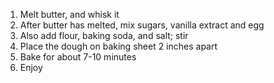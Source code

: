 1) Melt butter, and whisk it
2) After butter has melted, mix sugars, vanilla extract and egg
3) Also add flour, baking soda, and salt; stir
4) Place the dough on baking sheet 2 inches apart
5) Bake for about 7-10 minutes
6) Enjoy